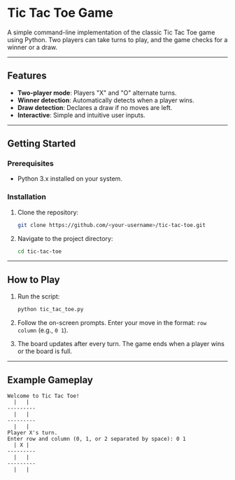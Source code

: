 # Tic Tac Toe Game 

A simple command-line implementation of the classic Tic Tac Toe game using Python. Two players can take turns to play, and the game checks for a winner or a draw.

---

## Features

- **Two-player mode**: Players "X" and "O" alternate turns.
- **Winner detection**: Automatically detects when a player wins.
- **Draw detection**: Declares a draw if no moves are left.
- **Interactive**: Simple and intuitive user inputs.

---

## Getting Started

### Prerequisites

- Python 3.x installed on your system.

### Installation

1. Clone the repository:

    ```bash
    git clone https://github.com/<your-username>/tic-tac-toe.git
    ```

2. Navigate to the project directory:

    ```bash
    cd tic-tac-toe
    ```

---

## How to Play

1. Run the script:

    ```bash
    python tic_tac_toe.py
    ```

2. Follow the on-screen prompts. Enter your move in the format: `row column` (e.g., `0 1`).

3. The board updates after every turn. The game ends when a player wins or the board is full.

---

## Example Gameplay

```plaintext
Welcome to Tic Tac Toe!
  |   |  
---------
  |   |  
---------
  |   |  
Player X's turn.
Enter row and column (0, 1, or 2 separated by space): 0 1
  | X |  
---------
  |   |  
---------
  |   |  
